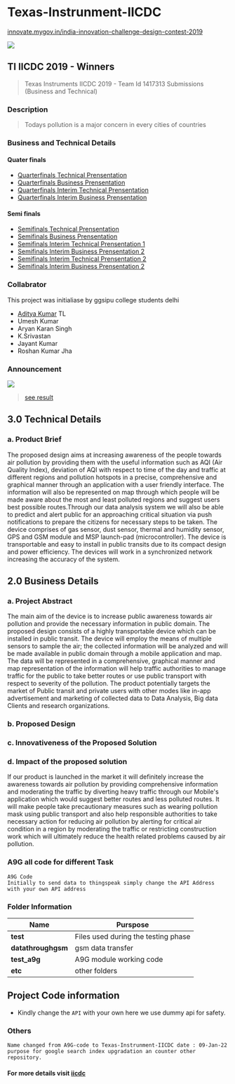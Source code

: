 # Texas-Instrunment-IICDC <!-- # A9G-code -->
[innovate.mygov.in/india-innovation-challenge-design-contest-2019](https://innovate.mygov.in/india-innovation-challenge-design-contest-2019/)

![](https://innovate.mygov.in/wp-content/uploads/2021/03/mygov161606477546562.jpg)
##  TI IICDC 2019 - Winners

>   Texas Instruments IICDC 2019 - Team Id 1417313 Submissions (Business and Technical)

### Description

>   Todays pollution is a major concern in every cities of countries

### Business and Technical Details

####  Quater finals

-   [Quarterfinals Technical Prensentation]() 
-   [Quarterfinals Business Prensentation]() 
-   [Quarterfinals Interim Technical Prensentation]() 
-   [Quarterfinals Interim Business Prensentation]() 

#### Semi finals

-   [Semifinals Technical Prensentation]() 
-   [Semifinals Business Prensentation](https://www.youtube.com/watch?v=VRJtZEQkx_4) 
-   [Semifinals Interim Technical Prensentation 1]() 
-   [Semifinals Interim Business Prensentation 2]()
-   [Semifinals Interim Technical Prensentation 2](https://www.youtube.com/watch?v=_ARt1U7WMck) 
-   [Semifinals Interim Business Prensentation 2](https://www.youtube.com/watch?v=6axBEuGq9DE) 


### Collabrator

This project was initialiase by ggsipu college students delhi
-   [Aditya Kumar](https://www.linkedin.com/in/addiraw/) TL
-   Umesh Kumar
-   Aryan Karan Singh
-   K.Srivastan
-   Jayant Kumar
-   Roshan Kumar Jha

### Announcement
![](https://blog.mygov.in/wp-content/uploads/2020/01/banner-930x213-copy.jpg)

>   [see result](https://blog.mygov.in/iicdc-2019-quarter-finals-results-and-an-introduction-to-the-evaluation-panel/)

## 3.0 Technical Details

### a. Product Brief

The proposed design aims at increasing awareness of the people towards air pollution by 
providing them with the useful information such as AQI (Air Quality Index), deviation of AQI 
with respect to time of the day and traffic at different regions and pollution hotspots in a 
precise, comprehensive and graphical manner through an application with a user friendly 
interface. The information will also be represented on map through which people will be 
made aware about the most and least polluted regions and suggest users best possible 
routes.Through our data analysis system we will also be able to predict and alert public for an 
approaching critical situation via push notifications to prepare the citizens for necessary steps 
to be taken. The device comprises of gas sensor, dust sensor, thermal and humidity sensor, 
GPS and GSM module and MSP launch-pad (microcontroller). The device is transportable 
and easy to install in public transits due to its compact design and power efficiency. The 
devices will work in a synchronized network increasing the accuracy of the system. 

##  2.0 Business Details

###  a. Project Abstract

The main aim of the device is to increase public awareness towards air pollution and provide 
the necessary information in public domain. The proposed design consists of a highly 
transportable device which can be installed in public transit. The device will employ the 
means of multiple sensors to sample the air; the collected information will be analyzed and 
will be made available in public domain through a mobile application and map. The data will 
be represented in a comprehensive, graphical manner and map representation of the 
information will help traffic authorities to manage traffic for the public to take better routes 
or use public transport with respect to severity of the pollution. The product potentially 
targets the market of Public transit and private users with other modes like in-app 
advertisement and marketing of collected data to Data Analysis, Big data Clients and research 
organizations. 

### b. Proposed Design

### c. Innovativeness of the Proposed Solution

###  d. Impact of the proposed solution

If our product is launched in the market it will definitely increase the awareness 
towards air pollution by providing comprehensive information and moderating 
the traffic by diverting heavy traffic through our Mobile's application which 
would suggest better routes and less polluted routes. It will make people take 
precautionary measures such as wearing pollution mask using public transport 
and also help responsible authorities to take necessary action for reducing air 
pollution by alerting for critical air condition in a region by moderating the 
traffic or restricting construction work which will ultimately reduce the health 
related problems caused by air pollution.

### A9G all code for different Task

    A9G Code
    Initially to send data to thingspeak simply change the API Address with your own API address
    
### Folder Information

|Name |Purspose |
|---|---|
|**test** | Files used during the testing phase |
|**datathroughgsm**  | gsm data transfer |
|**test_a9g**  | A9G module working code |
|**etc** | other folders |

##  Project Code information

-   Kindly change the `API` with your own here we use dummy api for safety.

### Others

    Name changed from A9G-code to Texas-Instrunment-IICDC date : 09-Jan-22
    purpose for google search index upgradation an counter other repository.
    


####    For more details visit [iicdc](https://github.com/IICDC)
